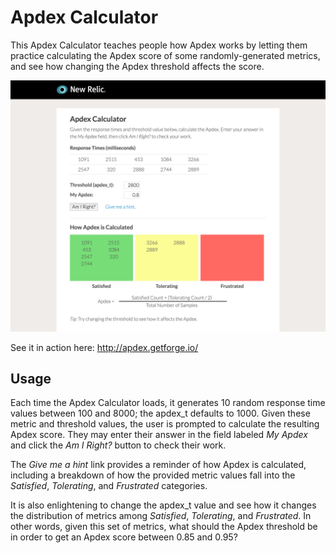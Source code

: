 # Apdex Calculator

This Apdex Calculator teaches people how Apdex works by letting them practice calculating the Apdex score of some randomly-generated metrics, and see how changing the Apdex threshold affects the score.

![](screenshots/apdex-calculator.png)

See it in action here: http://apdex.getforge.io/

## Usage

Each time the Apdex Calculator loads, it generates 10 random response time values between 100 and 8000; the apdex_t defaults to 1000. Given these metric and threshold values, the user is prompted to calculate the resulting Apdex score. They may enter their answer in the field labeled *My Apdex* and click the *Am I Right?* button to check their work. 

The *Give me a hint* link provides a reminder of how Apdex is calculated, including a breakdown of how the provided metric values fall into the *Satisfied*, *Tolerating*, and *Frustrated* categories.

It is also enlightening to change the apdex_t value and see how it changes the distribution of metrics among *Satisfied*, *Tolerating*, and *Frustrated*. In other words, given this set of metrics, what should the Apdex threshold be in order to get an Apdex score between 0.85 and 0.95?
